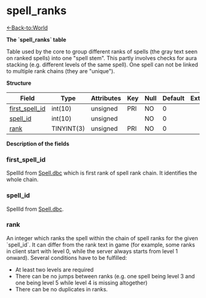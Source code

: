 # spell\_ranks

[<-Back-to:World](database-world.md)

**The \`spell\_ranks\` table**

Table used by the core to group different ranks of spells (the gray text seen on ranked spells) into one "spell stem". This partly involves checks for aura stacking (e.g. different levels of the same spell). One spell can not be linked to multiple rank chains (they are "unique").

**Structure**

| Field               | Type       | Attributes | Key | Null | Default | Extra | Comment |
|---------------------|------------|------------|-----|------|---------|-------|---------|
| [first_spell_id][1] | int(10)    | unsigned   | PRI | NO   | 0       |       |         |
| [spell_id][2]       | int(10)    | unsigned   |     | NO   | 0       |       |         |
| [rank][3]           | TINYINT(3) | unsigned   | PRI | NO   | 0       |       |         |

[1]: #first_spell_id
[2]: #spell_id
[3]: #rank

**Description of the fields**

### first\_spell\_id

SpellId from [Spell.dbc](Spell) which is first rank of spell rank chain. It identifies the whole chain.

### spell\_id

SpellId from [Spell.dbc](Spell).

### rank

An integer which ranks the spell within the chain of spell ranks for the given \`spell\_id\`. It can differ from the rank text in game (for example, some ranks in client start with level 0, while the server always starts from level 1 onward). Several conditions have to be fulfilled:

-   At least two levels are required
-   There can be no jumps between ranks (e.g. one spell being level 3 and one being level 5 while level 4 is missing altogether)
-   There can be no duplicates in ranks.
